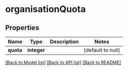 # organisationQuota

## Properties
Name | Type | Description | Notes
------------ | ------------- | ------------- | -------------
**quota** | **integer** |  | [default to null]

[[Back to Model list]](../README.md#documentation-for-models) [[Back to API list]](../README.md#documentation-for-api-endpoints) [[Back to README]](../README.md)



